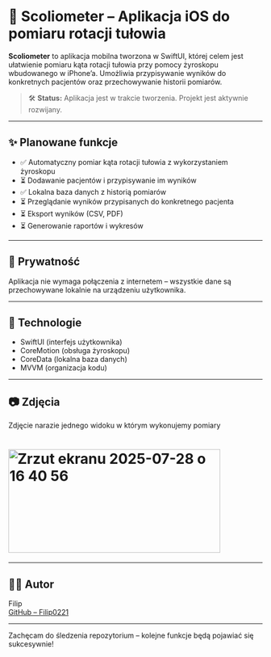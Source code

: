 # 📱 Scoliometer – Aplikacja iOS do pomiaru rotacji tułowia

**Scoliometer** to aplikacja mobilna tworzona w SwiftUI, której celem jest ułatwienie pomiaru kąta rotacji tułowia przy pomocy żyroskopu wbudowanego w iPhone’a. Umożliwia przypisywanie wyników do konkretnych pacjentów oraz przechowywanie historii pomiarów.

> 🛠 **Status:** Aplikacja jest w trakcie tworzenia. Projekt jest aktywnie rozwijany.

---

## ✨ Planowane funkcje

- ✅ Automatyczny pomiar kąta rotacji tułowia z wykorzystaniem żyroskopu
- ⏳ Dodawanie pacjentów i przypisywanie im wyników
- ✅ Lokalna baza danych z historią pomiarów
- ⏳ Przeglądanie wyników przypisanych do konkretnego pacjenta
- ⏳ Eksport wyników (CSV, PDF)
- ⏳ Generowanie raportów i wykresów

---

## 🔐 Prywatność

Aplikacja nie wymaga połączenia z internetem – wszystkie dane są przechowywane lokalnie na urządzeniu użytkownika.

---

## 🧠 Technologie

- SwiftUI (interfejs użytkownika)
- CoreMotion (obsługa żyroskopu)
- CoreData (lokalna baza danych)
- MVVM (organizacja kodu)

---
## 📷 Zdjęcia
Zdjęcie narazie jednego widoku w którym wykonujemy pomiary
# <img width="420" height="205" alt="Zrzut ekranu 2025-07-28 o 16 40 56" src="https://github.com/user-attachments/assets/758b2af0-4c8d-4b9f-9b7b-7d3c5c4c6f95" />

---

## 👨‍💻 Autor

Filip  
[GitHub – Filip0221](https://github.com/Filip0221)

---

Zachęcam do śledzenia repozytorium – kolejne funkcje będą pojawiać się sukcesywnie!
